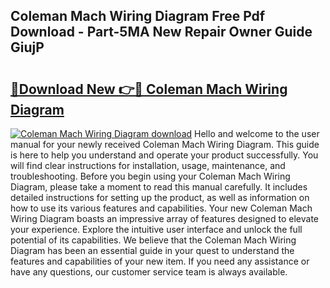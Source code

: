 ## Coleman Mach Wiring Diagram Free Pdf Download - Part-5MA New Repair Owner Guide GiujP

# <h2><a href="http://dfsrm4b.blite.top/?on=Coleman+Mach+Wiring+Diagram">🔗Download New 👉🔴 Coleman Mach Wiring Diagram</a></h2>

[![Coleman Mach Wiring Diagram download](https://i.imgur.com/lujVjoI.png)](http://dfsrm4b.blite.top/?on=Coleman+Mach+Wiring+Diagram)
Hello and welcome to the user manual for your newly received Coleman Mach Wiring Diagram. This guide is here to help you understand and operate your product successfully. You will find clear instructions for installation, usage, maintenance, and troubleshooting. Before you begin using your Coleman Mach Wiring Diagram, please take a moment to read this manual carefully. It includes detailed instructions for setting up the product, as well as information on how to use its various features and capabilities. Your new Coleman Mach Wiring Diagram boasts an impressive array of features designed to elevate your experience. Explore the intuitive user interface and unlock the full potential of its capabilities. We believe that the Coleman Mach Wiring Diagram has been an essential guide in your quest to understand the features and capabilities of your new item. If you need any assistance or have any questions, our customer service team is always available.

